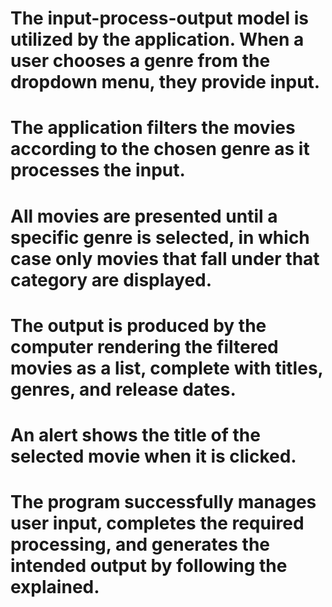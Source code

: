 
# The input-process-output model is utilized by the application. When a user chooses a genre from the dropdown menu, they provide input. 
# The application filters the movies according to the chosen genre as it processes the input. 
# All movies are presented until a specific genre is selected, in which case only movies that fall under that category are displayed. 
# The output is produced by the computer rendering the filtered movies as a list, complete with titles, genres, and release dates. 
# An alert shows the title of the selected movie when it is clicked. 
# The program successfully manages user input, completes the required processing, and generates the intended output by following the explained.
